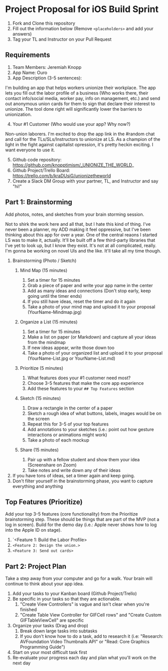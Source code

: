 # Project Proposal for iOS Build Sprint

1. Fork and Clone this repository
2. Fill out the information below (Remove `<placeholders>` and add your answers)
3. Tag your TL and Instructor on your Pull Request

## Requirements

1. Team Members: Jeremiah Knopp
2. App Name: Ouro
3. App Description (3-5 sentences):

I'm building an app that helps workers unionize their workplace. The app lets you fill out the labor profile of a business (Who works there, their contact info/social media, worker pay, info on management, etc.) and send out anonymous union cards for them to sign that declare their interest to unionize. The tool done right will significantly lower the barriers to unionization. 
    
4. Your #1 Customer (Who would use your app? Why now?)
 
Non-union laborers. I'm excited to drop the app link in the #random chat and call for the TLs/SLs/Instructors to unionize at LS. As a champion of the light in the fight against capitalist opression, it's pretty heckin exciting. I want everyone to use it. 
    
5. Github code repository: https://github.com/knopptimism/_UNIONIZE_THE_WORLD_
6. Github Project/Trello Board: https://trello.com/b/kraDUsiG/unionizetheworld
7. Create a Slack DM Group with your partner, TL, and Instructor and say "hi!"

## Part 1: Brainstorming

Add photos, notes, and sketches from your brain storming session. 


Not to shirk the work here and all that, but I hate this kind of thing. I've never been a planner, my ADD making it feel oppressive, but I've been thinking about this app for over a year. One of the central reaons I started LS was to make it, actually. It'll be built off a few third-party libraries that I've yet to look up, but I know they exist. It's not at all complicated, really. I'm gonna be working on novel UIs and the like. It'll take all my time though.  

1. Brainstorming (Photo / Sketch)
    1. Mind Map (15 minutes)
        1. Set a timer for 15 minutes
        2. Grab a piece of paper and write your app name in the center
        3. Add as many ideas and connections (Don't stop early, keep going until the timer ends)
        4. If you still have ideas, reset the timer and do it again
        5. Take a photo of your mind map and upload it to your proposal (YourName-Mindmap.jpg)
        
            
        
        
    2. Organize a List (15 minutes)
        1. Set a timer for 15 minutes
        2. Make a list on paper (or Markdown) and capture all your ideas from the mindmap
        3. If new ideas appear, write those down too
        4. Take a photo of your organized list and upload it to your proposal (YourName-List.jpg or YourName-List.md)
    3. Prioritize (5 minutes)
        1. What features does your #1 customer need most?
        2. Choose 3-5 features that make the core app experience
        3. Add these features to your `## Top Features` section
    4. Sketch (15 minutes)
        1. Draw a rectangle in the center of a paper
        2. Sketch a rough idea of what buttons, labels, images would be on the screen
        3. Repeat this for 3-5 of your top features
        4. Add annotations to your sketches (i.e.: point out how gesture interactions or animations might work)
        5. Take a photo of each mockup
    5. Share (15 minutes)
        1. Pair up with a fellow student and show them your idea (Screenshare on Zoom)
        2. Take notes and write down any of their ideas
2. If you have tons of ideas, set a timer again and keep going.
3. Don't filter yourself in the brainstorming phase, you want to capture everything and anything

## Top Features (Prioritize)

Add your top 3-5 features (core functionality) from the Prioritize brainstorming step. These should be things that are part of the MVP (not a log in screen). Build for the demo day (i.e.: Apple never shows how to log into the Apple ID on stage).

1. `<Feature 1: Build the Labor Profile>
2. `<Feature 2: Design the union.>`
3. `<Feature 3: Send out cards>`

## Part 2: Project Plan

Take a step away from your computer and go for a walk. Your brain will continue to think about your app idea.

1. Add your tasks to your Kanban board (Github Project/Trello)
2. Be specific in your tasks so that they are actionable.
    1. "Create View Controllers" is vague and isn't clear when you're finished
    2. "Create Table View Controller for GIFCell rows" and "Create Custom GIFTableViewCell" are specific
3. Organize your tasks (Drag and drop)
    1. Break down large tasks into subtasks
    2. If you don't know how to do a task, add to research it (i.e: "Research: AVFoundation Video Thumbnails API" or "Read: Core Graphics Programming Guide")
4. Start on your most difficult task first
5. Re-evaluate your progress each day and plan what you'll work on the next day
